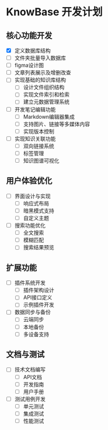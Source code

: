 # KnowBase 开发计划

## 核心功能开发

- [x] 定义数据库结构
- [ ] 文件夹批量导入数据库
- [ ] figma设计图
- [ ] 文章列表展示及增删改查
- [ ] 实现基础的知识库结构
  - [ ] 设计文件组织结构
  - [ ] 实现文件索引和检索
  - [ ] 建立元数据管理系统
- [ ] 开发笔记编辑功能
  - [ ] Markdown编辑器集成
  - [ ] 支持图片、链接等多媒体内容
  - [ ] 实现版本控制
- [ ] 实现知识关联功能
  - [ ] 双向链接系统
  - [ ] 标签管理
  - [ ] 知识图谱可视化

## 用户体验优化
- [ ] 界面设计与实现
  - [ ] 响应式布局
  - [ ] 暗黑模式支持
  - [ ] 自定义主题
- [ ] 搜索功能优化
  - [ ] 全文搜索
  - [ ] 模糊匹配
  - [ ] 搜索结果预览

## 扩展功能
- [ ] 插件系统开发
  - [ ] 插件架构设计
  - [ ] API接口定义
  - [ ] 示例插件开发
- [ ] 数据同步与备份
  - [ ] 云端同步
  - [ ] 本地备份
  - [ ] 多设备支持

## 文档与测试
- [ ] 技术文档编写
  - [ ] API文档
  - [ ] 开发指南
  - [ ] 用户手册
- [ ] 测试用例开发
  - [ ] 单元测试
  - [ ] 集成测试
  - [ ] 性能测试

